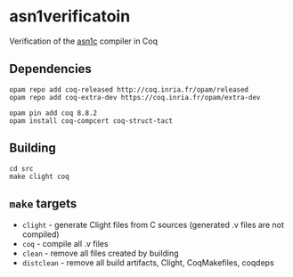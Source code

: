 # asn1verificatoin
Verification of the [asn1c](https://github.com/vlm/asn1c) compiler in Coq

## Dependencies
``` shell
opam repo add coq-released http://coq.inria.fr/opam/released
opam repo add coq-extra-dev https://coq.inria.fr/opam/extra-dev

opam pin add coq 8.8.2
opam install coq-compcert coq-struct-tact
```

## Building
``` shell
cd src
make clight coq
```

## `make` targets
* `clight` - generate Clight files from C sources (generated .v files are not compiled)
* `coq` - compile all .v files
* `clean` - remove all files created by building
* `distclean` - remove all build artifacts, Clight, CoqMakefiles, coqdeps